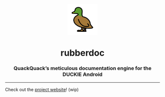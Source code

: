 <p align="center">
  <img src="art/duck.svg" width="20%" alt="duck" />
</p>
<h1 align="center">rubberdoc</h1>
<h3 align="center">QuackQuack’s meticulous documentation engine for the DUCKIE Android</h3>

---

Check out the [project website](https://rubberdoc.duckie.team/android)! (wip)

